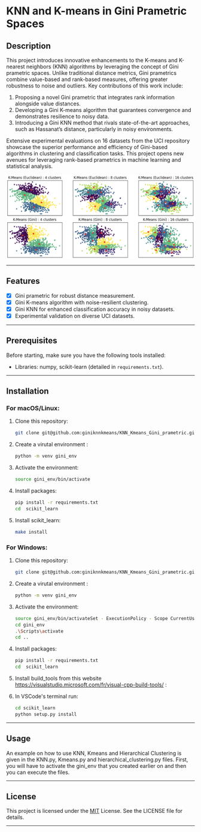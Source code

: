 # KNN and K-means in Gini Prametric Spaces

## Description

This project introduces innovative enhancements to the K-means and K-nearest neighbors (KNN) algorithms by leveraging the concept of Gini prametric spaces. Unlike traditional distance metrics, Gini prametrics combine value-based and rank-based measures, offering greater robustness to noise and outliers. Key contributions of this work include:

1. Proposing a novel Gini prametric that integrates rank information alongside value distances.
2. Developing a Gini K-means algorithm that guarantees convergence and demonstrates resilience to noisy data.
3. Introducing a Gini KNN method that rivals state-of-the-art approaches, such as Hassanat’s distance, particularly in noisy environments.

Extensive experimental evaluations on 16 datasets from the UCI repository showcase the superior performance and efficiency of Gini-based algorithms in clustering and classification tasks. This project opens new avenues for leveraging rank-based prametrics in machine learning and statistical analysis.

![Visualization of clusters with two metrics: euclidean and Gini with nu =3.52](kmeans_clusters.png)

---

## Features

- [x] Gini prametric for robust distance measurement.
- [x] Gini K-means algorithm with noise-resilient clustering.
- [x] Gini KNN for enhanced classification accuracy in noisy datasets.
- [x] Experimental validation on diverse UCI datasets.

---

## Prerequisites

Before starting, make sure you have the following tools installed:

- Libraries: numpy, scikit-learn (detailed in `requirements.txt`).

---

## Installation

### For macOS/Linux:

1. Clone this repository:
   ```bash
   git clone git@github.com:giniknnkmeans/KNN_Kmeans_Gini_prametric.git
   ```

2. Create a virutal environment :
   ```bash
   python -m venv gini_env
   ```

3. Activate the environment:
   ```bash
   source gini_env/bin/activate
   ```

4. Install packages:
   ```bash
   pip install -r requirements.txt
   cd  scikit_learn
   ```
   
5. Install scikit_learn:
   ```bash
   make install
   ```

   
### For Windows:

1. Clone this repository:
   ```bash
   git clone git@github.com:giniknnkmeans/KNN_Kmeans_Gini_prametric.git
   ```

2. Create a virutal environment :
   ```bash
   python -m venv gini_env
   ```

3. Activate the environment:
   ```bash
   source gini_env/bin/activateSet - ExecutionPolicy - Scope CurrentUser RemoteSigned
   cd gini_env
   .\Scripts\activate
   cd ..
   ```

4. Install packages:
   ```bash
   pip install -r requirements.txt
   cd  scikit_learn
   ```
   
5. Install build_tools from this website https://visualstudio.microsoft.com/fr/visual-cpp-build-tools/ :
  
6. In VSCode's terminal run: 
   ```bash
   cd scikit_learn
   python setup.py install
   ```
---

## Usage

An example on how to use KNN, Kmeans and Hierarchical Clustering is given in the KNN.py, Kmeans.py and hierarchical_clustering.py files.
First, you will have to activate the gini_env that you created earlier on and then you can execute the files.

---

## License

This project is licensed under the [MIT](LICENSE) License. See the LICENSE file for details.

---
